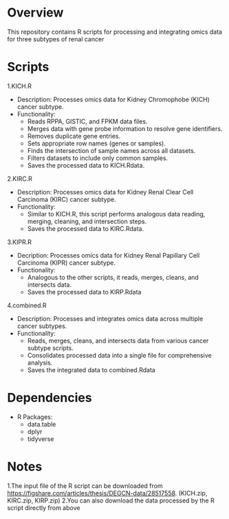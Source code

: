 # Overview
This repository contains R scripts for processing and integrating omics data for three subtypes of renal cancer

# Scripts
1.KICH.R
* Description: Processes omics data for Kidney Chromophobe (KICH) cancer subtype.
* Functionality: 
  * Reads RPPA, GISTIC, and FPKM data files.
  * Merges data with gene probe information to resolve gene identifiers.
  * Removes duplicate gene entries.
  * Sets appropriate row names (genes or samples).
  * Finds the intersection of sample names across all datasets.
  * Filters datasets to include only common samples.
  * Saves the processed data to KICH.Rdata. 

2.KIRC.R
* Description: Processes omics data for Kidney Renal Clear Cell Carcinoma (KIRC) cancer subtype.
* Functionality: 
  * Similar to KICH.R, this script performs analogous data reading, merging, cleaning, and intersection steps.
  * Saves the processed data to KIRC.Rdata.
  
3.KIPR.R
* Decription: Processes omics data for Kidney Renal Papillary Cell Carcinoma (KIPR) cancer subtype.
* Functionality:
  * Analogous to the other scripts, it reads, merges, cleans, and intersects data.
  * Saves the processed data to KIRP.Rdata 

4.combined.R
* Description: Processes and integrates omics data across multiple cancer subtypes.
* Functionality:
  * Reads, merges, cleans, and intersects data from various cancer subtype scripts.
  * Consolidates processed data into a single file for comprehensive analysis.
  * Saves the integrated data to combined.Rdata
  
# Dependencies
* R Packages:
  * data.table
  * dplyr
  * tidyverse

# Notes
1.The input file of the R script can be downloaded from https://figshare.com/articles/thesis/DEGCN-data/28517558. (KICH.zip, KIRC.zip, KIRP.zip)
2.You can also download the data processed by the R script directly from above